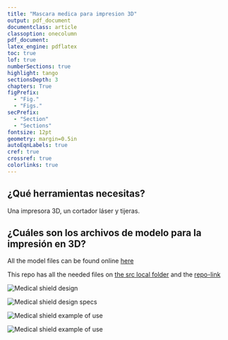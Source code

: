 ```yaml
---
title: "Mascara medica para impresion 3D"
output: pdf_document
documentclass: article
classoption: onecolumn
pdf_document:
latex_engine: pdflatex
toc: true
lof: true
numberSections: true
highlight: tango
sectionsDepth: 3
chapters: True
figPrefix:
  - "Fig."
  - "Figs."
secPrefix:
  - "Section"
  - "Sections"
fontsize: 12pt
geometry: margin=0.5in
autoEqnLabels: true
cref: true
crossref: true
colorlinks: true
---
```


## ¿Qué herramientas necesitas?

Una impresora 3D, un cortador láser y tijeras.

## ¿Cuáles son los archivos de modelo para la impresión en 3D?

All the model files can be found online [here](https://www.prusaprinters.org/prints/25857-protective-face-shield-rc1/files)

This repo has all the needed files on [the src local folder](C:\Users\linigodelacruz\Documents\CoViD-19\3D-printing-of-Medical-Shields\src) and the [repo-link](https://github.com/CombatCovid/medical-shields-for-3d-printing/tree/master/src)

![Medical shield design](C:\Users\linigodelacruz\Documents\CoViD-19\3D-printing-of-Medical-Shields\docs\img\front-design.png)

![Medical shield design specs](C:\Users\linigodelacruz\Documents\CoViD-19\3D-printing-of-Medical-Shields\docs\img\design-details.png)

![Medical shield example of use](C:\Users\linigodelacruz\Documents\CoViD-19\3D-printing-of-Medical-Shields\docs\img\usage.png)

![Medical shield example of use](C:\Users\linigodelacruz\Documents\CoViD-19\3D-printing-of-Medical-Shields\docs\img\usage-2.png)
